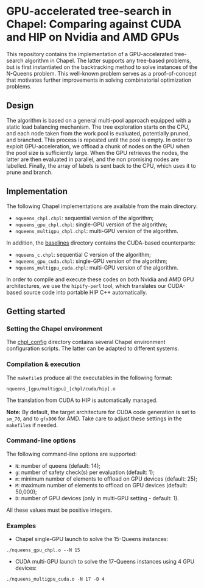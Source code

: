 # GPU-accelerated tree-search in Chapel: Comparing against CUDA and HIP on Nvidia and AMD GPUs

This repository contains the implementation of a GPU-accelerated tree-search
algorithm in Chapel.
The latter supports any tree-based problems, but is first instantiated on the
backtracking method to solve instances of the N-Queens problem.
This well-known problem serves as a proof-of-concept that motivates further
improvements in solving combinatorial optimization problems.

## Design

The algorithm is based on a general multi-pool approach equipped with a static load
balancing mechanism.
The tree exploration starts on the CPU, and each node taken from the work pool is
evaluated, potentially pruned, and branched.
This process is repeated until the pool is empty.
In order to exploit GPU-acceleration, we offload a chunk of nodes on the GPU when the
pool size is sufficiently large. When the GPU retrieves the nodes, the latter are
then evaluated in parallel, and the non promising nodes are labelled.
Finally, the array of labels is sent back to the CPU, which uses it to prune and
branch.

## Implementation

The following Chapel implementations are available from the main directory:
- `nqueens_chpl.chpl`: sequential version of the algorithm;
- `nqueens_gpu_chpl.chpl`: single-GPU version of the algorithm;
- `nqueens_multigpu_chpl.chpl`: multi-GPU version of the algorithm.

In addition, the [baselines](./baselines/) directory contains the CUDA-based counterparts:
- `nqueens_c.chpl`: sequential C version of the algorithm;
- `nqueens_gpu_cuda.chpl`: single-GPU version of the algorithm;
- `nqueens_multigpu_cuda.chpl`: multi-GPU version of the algorithm.

In order to compile and execute these codes on both Nvidia and AMD GPU architectures,
we use the `hipify-perl` tool, which translates our CUDA-based source code into
portable HIP C++ automatically.

## Getting started

### Setting the Chapel environment

The [chpl_config](./chpl_config/) directory contains several Chapel environment
configuration scripts.
The latter can be adapted to different systems.

### Compilation & execution
The `makefile`s produce all the executables in the following format:
```
nqueens_[gpu/multigpu]_[chpl/cuda/hip].o
```

The translation from CUDA to HIP is automatically managed.

**Note:** By default, the target architecture for CUDA code generation is set to
`sm_70`, and to `gfx906` for AMD.
Take care to adjust these settings in the `makefile`s if needed.

### Command-line options
The following command-line options are supported:
- `N`: number of queens (default: 14);
- `g`: number of safety check(s) per evaluation (default: 1);
- `m`: minimum number of elements to offload on GPU devices (default: 25);
- `M`: maximum number of elements to offload on GPU devices (default: 50,000);
- `D`: number of GPU devices (only in multi-GPU setting - default: 1).

All these values must be positive integers.

### Examples

- Chapel single-GPU launch to solve the 15-Queens instances:
```
./nqueens_gpu_chpl.o --N 15
```

- CUDA multi-GPU launch to solve the 17-Queens instances using 4 GPU devices:
```
./nqueens_multigpu_cuda.o -N 17 -D 4
```
